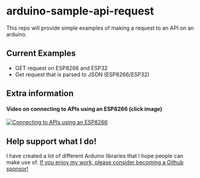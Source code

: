 # arduino-sample-api-request

This repo will provide simple examples of making a request to an API on an arduino.

## Current Examples

- GET request on ESP8266 and ESP32
- Get request that is parsed to JSON (ESP8266/ESP32)

## Extra information

#### Video on connecting to APIs using an ESP8266 (click image)

[![Connecting to APIs using an ESP8266](https://img.youtube.com/vi/HUjFMVOpXBM/0.jpg)](https://www.youtube.com/watch?v=HUjFMVOpXBM)

## Help support what I do!

I have created a lot of different Arduino libraries that I hope people can make use of. [If you enjoy my work, please consider becoming a Github sponsor!](https://github.com/sponsors/witnessmenow/)
